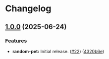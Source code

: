 # Changelog

## [1.0.0](https://github.com/SourceRootLabs/srl-terraform-modules/compare/random-pet-v0.9.9...random-pet-v1.0.0) (2025-06-24)


### Features

* **random-pet:** Initial release. ([#22](https://github.com/SourceRootLabs/srl-terraform-modules/issues/22)) ([4320b6e](https://github.com/SourceRootLabs/srl-terraform-modules/commit/4320b6ec2d29ee41086a5fae0bb6793fcd5cfbca))
